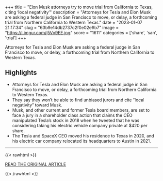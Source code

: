 +++
title = "Elon Musk attorneys try to move trial from California to Texas, citing ‘local negativity’"
description = "Attorneys for Tesla and Elon Musk are asking a federal judge in San Francisco to move, or delay, a forthcoming trial from Northern California to Western Texas."
date = "2023-01-07 21:17:34"
slug = "63b9e14db2737c2f0e02e9b7"
image = "https://i.imgur.com/j5Vv9EE.jpg"
score = "1611"
categories = ['share', 'san', 'trial']
+++

Attorneys for Tesla and Elon Musk are asking a federal judge in San Francisco to move, or delay, a forthcoming trial from Northern California to Western Texas.

## Highlights

- Attorneys for Tesla and Elon Musk are asking a federal judge in San Francisco to move, or delay, a forthcoming trial from Northern California to Western Texas.
- They say they won’t be able to find unbiased jurors and cite “local negativity” toward Musk.
- Musk, and other current and former Tesla board members, are set to face a jury in a shareholder class action that claims the CEO manipulated Tesla’s stock in 2018 when he tweeted that he was considering taking his electric vehicle company private at $420 per share.
- The Tesla and SpaceX CEO moved his residence to Texas in 2020, and his electric car company relocated its headquarters to Austin in 2021.

---

{{< rawhtml >}}
  <p class="article-category">
    <a target="_blank" href="https://www.nbcnews.com/tech/tech-news/elon-musk-attorneys-try-move-trial-california-texas-citing-local-negat-rcna64745">READ THE ORIGINAL ARTICLE</a>
  </p>
{{< /rawhtml >}}
